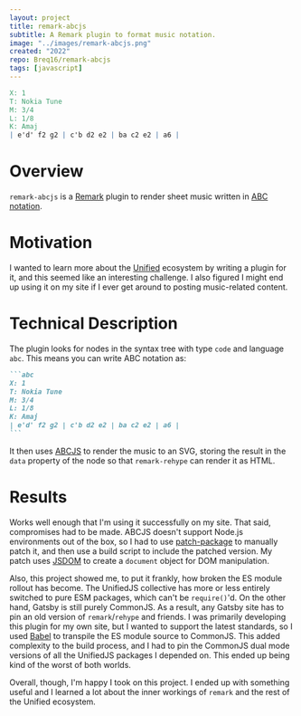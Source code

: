 ```yaml
---
layout: project
title: remark-abcjs
subtitle: A Remark plugin to format music notation.
image: "../images/remark-abcjs.png"
created: "2022"
repo: Breq16/remark-abcjs
tags: [javascript]
---
```


```abc
X: 1
T: Nokia Tune
M: 3/4
L: 1/8
K: Amaj
| e'd' f2 g2 | c'b d2 e2 | ba c2 e2 | a6 |
```

# Overview

`remark-abcjs` is a [Remark](https://github.com/remarkjs) plugin to render sheet music written in [ABC notation](https://abcnotation.com/).

# Motivation

I wanted to learn more about the [Unified](https://unifiedjs.com/) ecosystem by writing a plugin for it, and this seemed like an interesting challenge. I also figured I might end up using it on my site if I ever get around to posting music-related content.

# Technical Description

The plugin looks for nodes in the syntax tree with type `code` and language `abc`. This means you can write ABC notation as:

````md
```abc
X: 1
T: Nokia Tune
M: 3/4
L: 1/8
K: Amaj
| e'd' f2 g2 | c'b d2 e2 | ba c2 e2 | a6 |
```
````

It then uses [ABCJS](https://paulrosen.github.io/abcjs/) to render the music to an SVG, storing the result in the `data` property of the node so that `remark-rehype` can render it as HTML.

# Results

Works well enough that I'm using it successfully on my site. That said, compromises had to be made. ABCJS doesn't support Node.js environments out of the box, so I had to use [patch-package](https://github.com/ds300/patch-package) to manually patch it, and then use a build script to include the patched version. My patch uses [JSDOM](https://github.com/jsdom/jsdom) to create a `document` object for DOM manipulation.

Also, this project showed me, to put it frankly, how broken the ES module rollout has become. The UnifiedJS collective has more or less entirely switched to pure ESM packages, which can't be `require()`'d. On the other hand, Gatsby is still purely CommonJS. As a result, any Gatsby site has to pin an old version of `remark`/`rehype` and friends. I was primarily developing this plugin for my own site, but I wanted to support the latest standards, so I used [Babel](https://babeljs.io/) to transpile the ES module source to CommonJS. This added complexity to the build process, and I had to pin the CommonJS dual mode versions of all the UnifiedJS packages I depended on. This ended up being kind of the worst of both worlds.

Overall, though, I'm happy I took on this project. I ended up with something useful and I learned a lot about the inner workings of `remark` and the rest of the Unified ecosystem.
